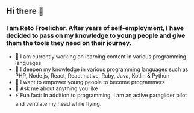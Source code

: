 ## Hi there 👋

### I am Reto Froelicher. After years of self-employment, I have decided to pass on my knowledge to young people and give them the tools they need on their journey.

- 🔭 I am currently working on learning content in various programming languages
- 🌱 I deepen my knowledge in various programming languages such as PHP, Node.js, React, React native, Ruby, Java, Kotlin & Python
- 👯 I want to empower young people to become programmers
- 💬 Ask me about anything you like
- ⚡ Fun fact: In addition to programming, I am an active paraglider pilot and ventilate my head while flying.
